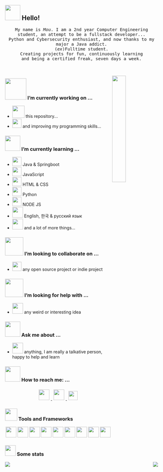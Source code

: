 


## <img src="https://raw.githubusercontent.com/alexnaiman/alexnaiman/master/resources/welcomeglitch.gif" width="50px" /> Hello!

<p align="center" >
  <samp>
    My name is <em>Mou</em>. I am a 2nd year Computer Engineering student, an attempt to be a fullstack developer... 
  <br/> Python and Cybersecurity enthusiast, and now thanks to my major a Java addict. 
    <br/> (<em>ex</em>)Fulltime student.
      <br/>
Creating projects for fun, continuously learning
          <br/>
and being a certified freak, seven days a week.
  </samp>
  <br/>
  <br/>
  <br/>
</p>

<img src="https://media.tenor.com/images/df8c44a1d20ab367fdcb21880985fd33/tenor.gif" align="right"  width="30%"/>

### <img src="https://raw.githubusercontent.com/alexnaiman/alexnaiman/master/resources/PusheenCompute.gif" width="70px" /> I’m currently working on ...
- <img src="https://user-images.githubusercontent.com/114110611/211222497-6948374c-012f-46c5-a62b-767fc142f4a0.gif" height="40px" />  this repository...
- <img src="https://user-images.githubusercontent.com/114110611/211222316-d27ffced-b197-4abb-a2bb-a64c948e9e10.png" width="30px" />  and improving my programming skills...
### <img src="https://raw.githubusercontent.com/alexnaiman/alexnaiman/master/resources/Confused_Dog.gif" height="50px" /> I’m currently learning ...
- <img src="https://user-images.githubusercontent.com/114110611/211222700-fdbd2c99-98a5-4e68-95f2-7d2e5e6765f0.png" width="30px" /> Java & Springboot
- <img src="https://user-images.githubusercontent.com/114110611/211222791-5e1dc2db-088b-4503-83c7-7b5f23d7c309.png" width="30px" /> JavaScript
- <img src="https://user-images.githubusercontent.com/114110611/211222902-13b55a3f-c461-49af-8822-1489fc02006e.png" width="30px" /> HTML & CSS
- <img src="https://user-images.githubusercontent.com/114110611/211223017-05712b41-827f-47d5-b7c3-e32dc250063f.png" height="30px" /> Python
- <img src="https://user-images.githubusercontent.com/114110611/211223049-ae6fc073-c390-4257-9e73-b04c7dc79c12.png" height="30px" /> NODE JS
- <img src="https://user-images.githubusercontent.com/114110611/211223129-58ee2b04-5b7a-49c3-8d64-1f6d9d0368ad.png" height="35px" /> English, 한국 & русский язык
- <img src="https://user-images.githubusercontent.com/114110611/211223314-67eba761-b052-4aa2-97de-5aba1a2b7447.png" height="35px" /> and a lot of more things...
### <img src="https://raw.githubusercontent.com/alexnaiman/alexnaiman/master/resources/pug_dance.gif" width="60px" /> I’m looking to collaborate on ...
- <img src="https://raw.githubusercontent.com/alexnaiman/alexnaiman/master/resources/open_source.png" height="30px" /> any open source project or indie project

### <img src="https://raw.githubusercontent.com/alexnaiman/alexnaiman/master/resources/cool_duck.gif" width="60px" /> I’m looking for help with ...
- <img src="https://raw.githubusercontent.com/alexnaiman/alexnaiman/master/resources/party_parrot.gif" height="35px" /> any weird or interesting idea

### <img src="https://raw.githubusercontent.com/alexnaiman/alexnaiman/master/resources/question.png" width="50px" />  Ask me about ...
- <img src="https://raw.githubusercontent.com/alexnaiman/alexnaiman/master/resources/chat.gif" height="35px" /> anything, I am really a talkative person, happy to help and learn
### <img src="https://raw.githubusercontent.com/alexnaiman/alexnaiman/master/resources/bongocat.gif" width="50px" /> How to reach me: ...
<p align="center">
  <a href="https://www.instagram.com/_whxismou_/">
    <img src="https://raw.githubusercontent.com/alexnaiman/alexnaiman/master/resources/instagram.webp" height="35px" style="margin: 5px;" />
  </a>
  <a href="https://www.linkedin.com/in/mouhcine-el-oualidi-charchmi-5b359425a/">
    <img src="https://raw.githubusercontent.com/alexnaiman/alexnaiman/master/resources/linkedin.webp" height="35px" style="margin: 5px;" />
  </a>
  <a href="mailto:mouh.merino@gmail.com">
    <img src="https://raw.githubusercontent.com/alexnaiman/alexnaiman/master/resources/gmail.png" height="30px" style="margin: 5px;" />
  </a>
</p>

### <img src="https://raw.githubusercontent.com/alexnaiman/alexnaiman/master/resources/pickaxe.png" width="40px" /> Tools and Frameworks
<p align="center">
  <img src="https://raw.githubusercontent.com/alexnaiman/alexnaiman/master/resources/dev/html.svg" height="35px" style="vertical-align:top margin:6px 4px" />
   <img src="https://raw.githubusercontent.com/alexnaiman/alexnaiman/master/resources/dev/css3.svg" height="35px" style="vertical-align:top margin:6px 4px" />
    <img src="https://raw.githubusercontent.com/alexnaiman/alexnaiman/master/resources/dev/js.svg" height="35px" style="vertical-align:top margin:6px 4px" />
     <img src="https://raw.githubusercontent.com/alexnaiman/alexnaiman/master/resources/dev/bash.svg" height="35px" style="vertical-align:top margin:6px 4px" />
      <img src="https://raw.githubusercontent.com/alexnaiman/alexnaiman/master/resources/dev/java.svg" height="35px" style="vertical-align:top margin:6px 4px" />
       <img src="https://raw.githubusercontent.com/alexnaiman/alexnaiman/master/resources/dev/js.svg" height="35px" style="vertical-align:top margin:6px 4px" />
        <img src="https://raw.githubusercontent.com/alexnaiman/alexnaiman/master/resources/dev/nodejs.svg" height="35px" style="vertical-align:top margin:6px 4px" />
         <img src="https://raw.githubusercontent.com/alexnaiman/alexnaiman/master/resources/dev/python.svg" height="35px" style="vertical-align:top margin:6px 4px" />
          <img src="https://raw.githubusercontent.com/alexnaiman/alexnaiman/master/resources/dev/visualstudio_code.svg" height="35px" style="vertical-align:top margin:6px 4px"/>
             
</p>

### <img src="https://raw.githubusercontent.com/alexnaiman/alexnaiman/master/resources/stats.png" width="35px" /> Some stats

<p align="right">
<img align="left" src="https://github-readme-stats.vercel.app/api?username=Whxismou1&theme=tokyonight&show_icons=true" />

<img  float="right" src="https://github-readme-stats.vercel.app/api/top-langs/?username=Whxismou1&theme=tokyonight&show_icons=true" />

</p>

